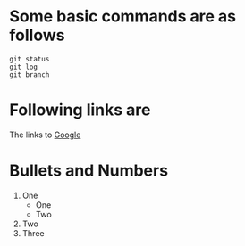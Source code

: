 # Some basic commands are as follows
```
git status
git log
git branch
```
# Following links are 
The links to [Google](http://www.google.com)
# Bullets and Numbers
1. One
   * One
   * Two
2. Two
3. Three
